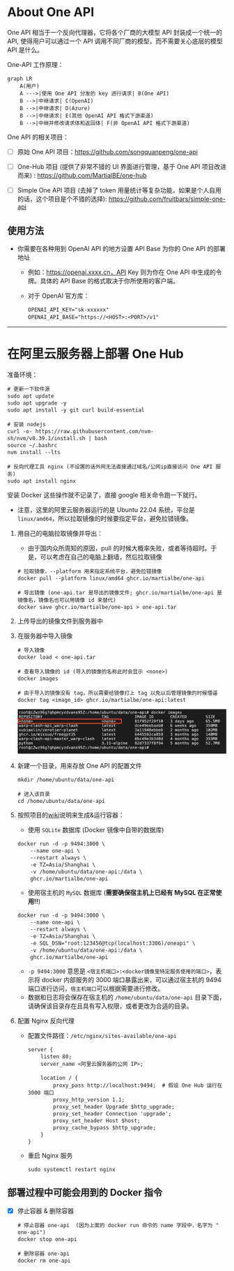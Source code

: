 # About One API

One API 相当于一个反向代理器，它将各个厂商的大模型 API 封装成一个统一的 API, 使得用户可以通过一个 API 调用不同厂商的模型，而不需要关心底层的模型 API 是什么。

One-API 工作原理：
```mermaid
graph LR
    A(用户)
    A --->|使用 One API 分发的 key 进行请求| B(One API)
    B -->|中继请求| C(OpenAI)
    B -->|中继请求| D(Azure)
    B -->|中继请求| E(其他 OpenAI API 格式下游渠道)
    B -->|中继并修改请求体和返回体| F(非 OpenAI API 格式下游渠道)
```



One API 的相关项目：
- [ ] 原始 One API 项目：https://github.com/songquanpeng/one-api
- [ ] One-Hub 项目 (提供了非常不错的 UI 界面进行管理，基于 One API 项目改进而来) : https://github.com/MartialBE/one-hub
- [ ] Simple One API 项目 (去掉了 token 用量统计等复杂功能，如果是个人自用的话，这个项目是个不错的选择): https://github.com/fruitbars/simple-one-api


## 使用方法
- 你需要在各种用到 OpenAI API 的地方设置 API Base 为你的 One API 的部署地址
  - 例如：https://openai.xxxx.cn，API Key 则为你在 One API 中生成的令牌。具体的 API Base 的格式取决于你所使用的客户端。

  - 对于 OpenAI 官方库：
    ```txt
    OPENAI_API_KEY="sk-xxxxxx"
    OPENAI_API_BASE="https://<HOST>:<PORT>/v1"
    ```



---

# 在阿里云服务器上部署 One Hub

准备环境：
```shell
# 更新一下软件源
sudo apt update
sudo apt upgrade -y
sudo apt install -y git curl build-essential

# 安装 nodejs
curl -o- https://raw.githubusercontent.com/nvm-sh/nvm/v0.39.1/install.sh | bash
source ~/.bashrc
nvm install --lts

# 反向代理工具 nginx (不设置的话外网无法直接通过域名/公网ip直接访问 One API 服务)
sudo apt install nginx
```

安装 Docker 这些操作就不记录了，直接 google 相关命令跑一下就行。
- 注意，这里的阿里云服务器运行的是 Ubuntu 22.04 系统，平台是`linux/amd64`，所以拉取镜像的时候要指定平台，避免拉错镜像。

1. 用自己的电脑拉取镜像并导出：
    - 由于国内众所周知的原因，pull 的时候大概率失败，或者等待超时。于是，可以考虑在自己的电脑上翻墙，然后拉取镜像
    ```shell
    # 拉取镜像，--platform 用来指定系统平台，避免拉错镜像
    docker pull --platform linux/amd64 ghcr.io/martialbe/one-api

    # 导出镜像 (one-api.tar 是导出的镜像文件; ghcr.io/martialbe/one-api 是镜像名，镜像名也可以用镜像 id 来替代)
    docker save ghcr.io/martialbe/one-api > one-api.tar
    ```

2. 上传导出的镜像文件到服务器中


3. 在服务器中导入镜像
    ```shell
    # 导入镜像
    docker load < one-api.tar

    # 查看导入镜像的 id (导入的镜像的名称此时会显示 <none>)
    docker images 

    # 由于导入的镜像没有 tag，所以需要给镜像打上 tag 以免以后管理镜像的时候懵逼
    docker tag <image_id> ghcr.io/martialbe/one-api:latest
    ```
    ![](Deploy_one_api_images/在服务器中导入镜像后名称显示none.png)

4. 新建一个目录，用来存放 One API 的配置文件
    ```shell
    mkdir /home/ubuntu/data/one-api

    # 进入该目录
    cd /home/ubuntu/data/one-api
    ```

5. 按照项目的[wiki](https://github.com/MartialBE/one-hub/wiki/Deployment)说明来生成&运行容器：

    - 使用 `SQLite` 数据库 (Docker 镜像中自带的数据库)
    ```shell
    docker run -d -p 9494:3000 \
        --name one-api \
        --restart always \
        -e TZ=Asia/Shanghai \
        -v /home/ubuntu/data/one-api:/data \
        ghcr.io/martialbe/one-api
    ```

    - 使用宿主机的 `MySQL` 数据库 (**需要确保宿主机上已经有 MySQL 在正常使用!!**)
    ```shell
    docker run -d -p 9494:3000 \
        --name one-api \
        --restart always \
        -e TZ=Asia/Shanghai \
        -e SQL_DSN="root:123456@tcp(localhost:3306)/oneapi" \
        -v /home/ubuntu/data/one-api:/data \
        ghcr.io/martialbe/one-api
    ```

   - `-p 9494:3000` 意思是 `<宿主机端口>:<docker镜像里特定服务使用的端口>`，表示将 docker 内部服务的 3000 端口暴露出来，可以通过宿主机的 9494 端口进行访问，`宿主机端口`可以根据需要进行修改。
   - 数据和日志将会保存在宿主机的 `/home/ubuntu/data/one-api` 目录下面，请确保该目录存在且具有写入权限，或者更改为合适的目录。


6. 配置 Nginx 反向代理
    - 配置文件路径：`/etc/nginx/sites-available/one-api`
        ```nginx
        server {
            listen 80;
            server_name <阿里云服务器的公网 IP>;

            location / {
                proxy_pass http://localhost:9494;  # 假设 One Hub 运行在 3000 端口
                proxy_http_version 1.1;
                proxy_set_header Upgrade $http_upgrade;
                proxy_set_header Connection 'upgrade';
                proxy_set_header Host $host;
                proxy_cache_bypass $http_upgrade;
            }
        }
        ```
    - 重启 Nginx 服务
        ```shell
        sudo systemctl restart nginx
        ```


## 部署过程中可能会用到的 Docker 指令
- [x] 停止容器 & 删除容器
    ```shell
    # 停止容器 one-api  (因为上面的 docker run 命令的 name 字段中，名字为 " one-api")
    docker stop one-api

    # 删除容器 one-api
    docker rm one-api
    ```







